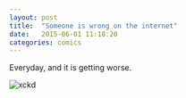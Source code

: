 ```yaml
---
layout: post
title:  "Someone is wrong on the internet"
date:   2015-06-01 11:18:20
categories: comics
---
```

Everyday, and it is getting worse.

![xckd](http://imgs.xkcd.com/comics/duty_calls.png)

